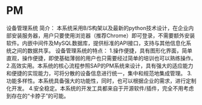# PM
设备管理系统
简介：	本系统采用B/S构架以及最新的python技术设计，在企业内部安装服务器，用户只要使用浏览器（推荐Chrome）即可登录，不需要额外安装软件。内嵌中间件及MySQL数据库，提供标准的API接口，支持与其他信息化系统之间的数据共享。
 设备管理系统的特点：
1.操作便捷，具有图形化界面，简单直观，操作便捷，即使基础薄弱的用户也只需要经过简单的培训也可以熟练操作。
2.高效实用。本系统的核心流程参照SAP的PM系统来设计，具有强大的适应能力和便捷的实现能力，可将分散的设备信息进行统一，集中和规范地集成管理。
3.功能多样性。本系统具备强大的功能性，同时，也可以根据企业的需求，进行定制化开发。
4.安全稳定。本系统的开发工具都来自于开源软件/插件，完全不用考虑到存在的“卡脖子”的可能。
